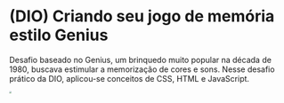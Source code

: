 # (DIO) Criando seu jogo de memória estilo Genius

Desafio baseado no Genius, um brinquedo muito popular na década de 1980, buscava estimular a memorização de cores e sons. Nesse desafio prático da DIO, aplicou-se conceitos de CSS, HTML e JavaScript.

<img src="D:\Documentos\GitHubFolders\JavaScript\DasafiosJS-DIO\Genius\Genius.jpg" style="zoom:25%;" />
